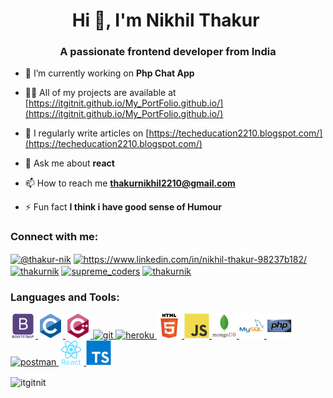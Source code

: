 <h1 align="center">Hi 👋, I'm Nikhil Thakur <img src="https://giffiles.alphacoders.com/208/208599.gif" alt="" width="30"></h1>
<h3 align="center">A passionate frontend developer from India</h3>

- 🔭 I’m currently working on **Php Chat App**

- 👨‍💻 All of my projects are available at [https://itgitnit.github.io/My_PortFolio.github.io/](https://itgitnit.github.io/My_PortFolio.github.io/)

- 📝 I regularly write articles on [https://techeducation2210.blogspot.com/](https://techeducation2210.blogspot.com/)

- 💬 Ask me about **react**

- 📫 How to reach me **thakurnikhil2210@gmail.com**

- ⚡ Fun fact **I think i have good sense of Humour**

<h3 align="left">Connect with me:</h3>
<p align="left">
<a href="https://codepen.io/@thakur-nik" target="blank"><img align="center" src="https://cdn.jsdelivr.net/npm/simple-icons@3.0.1/icons/codepen.svg" alt="@thakur-nik" height="30" width="40" /></a>
<a href="https://linkedin.com/in/https://www.linkedin.com/in/nikhil-thakur-98237b182/" target="blank"><img align="center" src="https://cdn.jsdelivr.net/npm/simple-icons@3.0.1/icons/linkedin.svg" alt="https://www.linkedin.com/in/nikhil-thakur-98237b182/" height="30" width="40" /></a>
<a href="https://fb.com/thakurnik" target="blank"><img align="center" src="https://cdn.jsdelivr.net/npm/simple-icons@3.0.1/icons/facebook.svg" alt="thakurnik" height="30" width="40" /></a>
<a href="https://instagram.com/supreme_coders" target="blank"><img align="center" src="https://cdn.jsdelivr.net/npm/simple-icons@3.0.1/icons/instagram.svg" alt="supreme_coders" height="30" width="40" /></a>
<a href="https://www.leetcode.com/thakurnik" target="blank"><img align="center" src="https://cdn.jsdelivr.net/npm/simple-icons@3.0.1/icons/leetcode.svg" alt="thakurnik" height="30" width="40" /></a>
</p>

<h3 align="left">Languages and Tools:</h3>
<p align="left"> <a href="https://getbootstrap.com" target="_blank"> <img src="https://raw.githubusercontent.com/devicons/devicon/master/icons/bootstrap/bootstrap-plain-wordmark.svg" alt="bootstrap" width="40" height="40"/> </a> <a href="https://www.cprogramming.com/" target="_blank"> <img src="https://raw.githubusercontent.com/devicons/devicon/master/icons/c/c-original.svg" alt="c" width="40" height="40"/> </a> <a href="https://www.w3schools.com/cpp/" target="_blank"> <img src="https://raw.githubusercontent.com/devicons/devicon/master/icons/cplusplus/cplusplus-original.svg" alt="cplusplus" width="40" height="40"/> </a> <a href="https://git-scm.com/" target="_blank"> <img src="https://www.vectorlogo.zone/logos/git-scm/git-scm-icon.svg" alt="git" width="40" height="40"/> </a> <a href="https://heroku.com" target="_blank"> <img src="https://www.vectorlogo.zone/logos/heroku/heroku-icon.svg" alt="heroku" width="40" height="40"/> </a> <a href="https://www.w3.org/html/" target="_blank"> <img src="https://raw.githubusercontent.com/devicons/devicon/master/icons/html5/html5-original-wordmark.svg" alt="html5" width="40" height="40"/> </a> <a href="https://developer.mozilla.org/en-US/docs/Web/JavaScript" target="_blank"> <img src="https://raw.githubusercontent.com/devicons/devicon/master/icons/javascript/javascript-original.svg" alt="javascript" width="40" height="40"/> </a> <a href="https://www.mongodb.com/" target="_blank"> <img src="https://raw.githubusercontent.com/devicons/devicon/master/icons/mongodb/mongodb-original-wordmark.svg" alt="mongodb" width="40" height="40"/> </a> <a href="https://www.mysql.com/" target="_blank"> <img src="https://raw.githubusercontent.com/devicons/devicon/master/icons/mysql/mysql-original-wordmark.svg" alt="mysql" width="40" height="40"/> </a> <a href="https://www.php.net" target="_blank"> <img src="https://raw.githubusercontent.com/devicons/devicon/master/icons/php/php-original.svg" alt="php" width="40" height="40"/> </a> <a href="https://postman.com" target="_blank"> <img src="https://www.vectorlogo.zone/logos/getpostman/getpostman-icon.svg" alt="postman" width="40" height="40"/> </a> <a href="https://reactjs.org/" target="_blank"> <img src="https://raw.githubusercontent.com/devicons/devicon/master/icons/react/react-original-wordmark.svg" alt="react" width="40" height="40"/> </a> <a href="https://www.typescriptlang.org/" target="_blank"> <img src="https://raw.githubusercontent.com/devicons/devicon/master/icons/typescript/typescript-original.svg" alt="typescript" width="40" height="40"/> </a> </p>

<p><img align="center" src="https://github-readme-stats.vercel.app/api/top-langs?username=itgitnit&show_icons=true&locale=en&layout=compact" alt="itgitnit" /></p>
